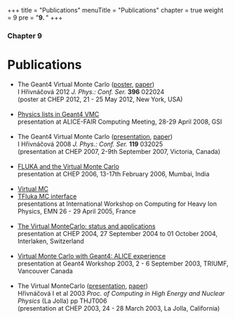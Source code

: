 +++
title = "Publications"
menuTitle = "Publications"
chapter = true
weight = 9
pre = "<b>9. </b>"
+++

### Chapter 9

# Publications

<ul>
    <li> The Geant4 Virtual Monte Carlo (<a href="http://indico.cern.ch/contributionDisplay.py?contribId=367&confId=149557&sessionId=8">poster</a>, 
<a href="http://iopscience.iop.org/1742-6596/396/2/022024"> paper</a>) <br />
I Hřivnáčová 2012 <i>J. Phys.: Conf. Ser.</i> <b>396</b> 022024  <br />
(poster at CHEP 2012, 21 - 25 May 2012, New York, USA)  <br />
    &nbsp;</li>
    <li><a href="http://indico.cern.ch/conferenceDisplay.py?confId=30789">          Physics lists in Geant4 VMC </a> <br />
    presentation at ALICE-FAIR Computing Meeting, 28-29 April 2008, GSI      <br />
    &nbsp;</li>
    <li> The Geant4 Virtual Monte Carlo (<a href="http://indico.cern.ch/contributionDisplay.py?contribId=126&sessionId=23&confId=3580">presentation</a>, 
<a href="http://iopscience.iop.org/1742-6596/119/3/032025"> paper</a>) <br />
I Hřivnáčová 2008 <i>J. Phys.: Conf. Ser.</i> <b>119</b> 032025 <br />
(presentation at CHEP 2007, 2-9th September 2007, Victoria, Canada)    <br />
    &nbsp;</li>
    <li><a href="http://indico.cern.ch/contributionDisplay.py?contribId=387&sessionId=3&confId=048">          FLUKA and the Virtual Monte Carlo </a> <br />
    presentation at CHEP 2006, 13-17th February 2006, Mumbai, India    <br />
    &nbsp;</li>
    <li><a href="http://agenda.cern.ch/askArchive.php?base=agenda&categ=a05210&id=a05210s3t1/transparencies">          Virtual MC </a></li>
    <li><a href="http://agenda.cern.ch/askArchive.php?base=agenda&categ=a05210&id=a05210s3t2/transparencies">          TFluka MC interface </a> <br />
    presentations at International Workshop on Computing for Heavy Ion Physics, EMN 26 - 29 April 2005, France <br />
    &nbsp;</li>
    <li><a href="http://indico.cern.ch/contributionDisplay.py?contribId=433&sessionId=4&confId=0">          The Virtual MonteCarlo: status and applications </a> <br />
    presentation at CHEP 2004, 27 September 2004 to 01 October 2004, Interlaken, Switzerland   <br />
    &nbsp;</li>
    <li><a href="http://www.triumf.ca/geant4-03/talks/02-Tuesday-AM-2/03-A.DellAcqua">          Virtual Monte Carlo with Geant4: ALICE experience </a> <br />
    presentation at Geant4 Workshop 2003, 2 - 6 September 2003, TRIUMF, Vancouver Canada   <br />
    &nbsp;</li>
    <li>The Virtual MonteCarlo (<a href="http://www.slac.stanford.edu/econf/C0303241/proc/pres/278.PPT">presentation</a>, <a href="http://www.slac.stanford.edu/econf/C0303241/proc/papers/THJT006.PDF"> paper</a>) <br />
Hřivnáčová I et al 2003 <i>Proc. of Computing in High Energy and Nuclear Physics</i> (La Jolla) pp THJT006 <br>
    (presentation at CHEP 2003, 24 - 28 March 2003, La Jolla, California)</li>
</ul>


